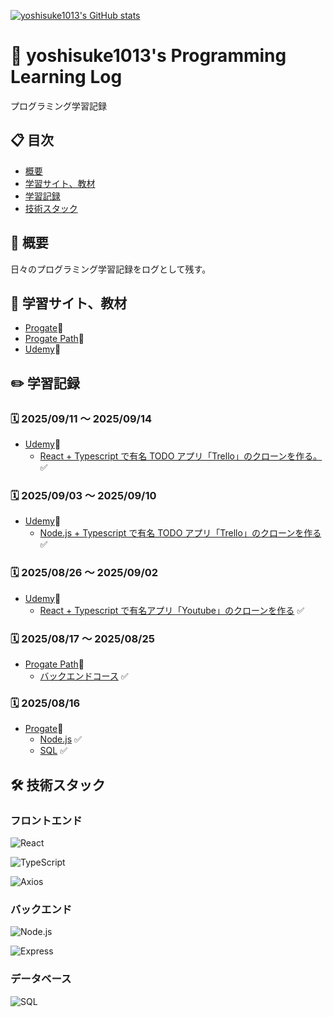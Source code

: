 [![yoshisuke1013's GitHub stats](https://github-readme-stats.vercel.app/api?username=yoshisuke1013)](https://github.com/anuraghazra/github-readme-stats)

# 🚀 yoshisuke1013's Programming Learning Log

プログラミング学習記録

## 📋 目次

- [概要](#概要)
- [学習サイト、教材](#学習サイト、教材)
- [学習記録](#学習記録)
- [技術スタック](#技術スタック)

## 📖 概要

日々のプログラミング学習記録をログとして残す。

## 📘 学習サイト、教材

- [Progate](https://prog-8.com)📕
- [Progate Path](https://path.progate.com)📗
- [Udemy](https://www.udemy.com)📘

## ✏️ 学習記録

### 🗓️ 2025/09/11 〜 2025/09/14

- [Udemy](https://www.udemy.com)📘
  - [React + Typescript で有名 TODO アプリ「Trello」のクローンを作る。](https://www.udemy.com/course/react-typescript-trello/) ✅

### 🗓️ 2025/09/03 〜 2025/09/10

- [Udemy](https://www.udemy.com)📘
  - [Node.js + Typescript で有名 TODO アプリ「Trello」のクローンを作る](https://www.udemy.com/course/nodejs-trello/) ✅

### 🗓️ 2025/08/26 〜 2025/09/02

- [Udemy](https://www.udemy.com)📘
  - [React + Typescript で有名アプリ「Youtube」のクローンを作る](https://www.udemy.com/course/react-typescript-youtube/) ✅

### 🗓️ 2025/08/17 〜 2025/08/25

- [Progate Path](https://path.progate.com)📗
  - [バックエンドコース](https://app.path.progate.com/courses/long-term/NyvtJmHlht12X_Sy4l57q) ✅

### 🗓️ 2025/08/16

- [Progate](https://prog-8.com)📕
  - [Node.js](https://prog-8.com/courses/nodejs) ✅
  - [SQL](https://prog-8.com/courses/sql) ✅

## 🛠 技術スタック

### フロントエンド

![React](https://img.shields.io/badge/React-20232A?style=for-the-badge&logo=react&logoColor=61DAFB)

![TypeScript](https://img.shields.io/badge/TypeScript-3178C6?style=for-the-badge&logo=typescript&logoColor=white)

![Axios](https://img.shields.io/badge/Axios-5A29E4?style=for-the-badge&logo=axios&logoColor=white)

### バックエンド

![Node.js](https://img.shields.io/badge/Node.js-339933?style=for-the-badge&logo=nodedotjs&logoColor=white)

![Express](https://img.shields.io/badge/Express-000000?style=for-the-badge&logo=express&logoColor=white)

### データベース

![SQL](https://img.shields.io/badge/SQL-4479A1?style=for-the-badge&logo=postgresql&logoColor=white)
